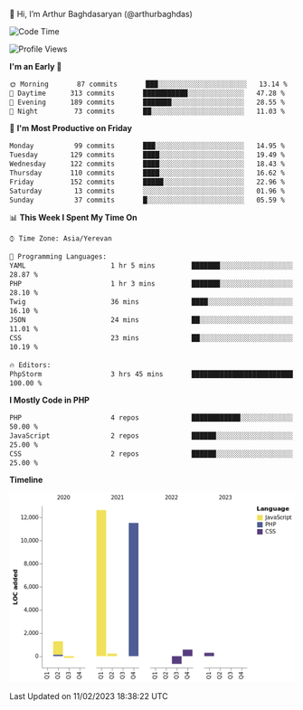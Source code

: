 👋 Hi, I’m Arthur Baghdasaryan (@arthurbaghdas)


<!--START_SECTION:waka-->
![Code Time](http://img.shields.io/badge/Code%20Time-467%20hrs%2027%20mins-blue)

![Profile Views](http://img.shields.io/badge/Profile%20Views-0-blue)

**I'm an Early 🐤** 

```text
🌞 Morning       87 commits       ███░░░░░░░░░░░░░░░░░░░░░░   13.14 % 
🌆 Daytime      313 commits       ███████████░░░░░░░░░░░░░░   47.28 % 
🌃 Evening      189 commits       ███████░░░░░░░░░░░░░░░░░░   28.55 % 
🌙 Night         73 commits       ██░░░░░░░░░░░░░░░░░░░░░░░   11.03 % 

```
📅 **I'm Most Productive on Friday** 

```text
Monday          99 commits       ███░░░░░░░░░░░░░░░░░░░░░░   14.95 % 
Tuesday        129 commits       ████░░░░░░░░░░░░░░░░░░░░░   19.49 % 
Wednesday      122 commits       ████░░░░░░░░░░░░░░░░░░░░░   18.43 % 
Thursday       110 commits       ████░░░░░░░░░░░░░░░░░░░░░   16.62 % 
Friday         152 commits       █████░░░░░░░░░░░░░░░░░░░░   22.96 % 
Saturday        13 commits       ░░░░░░░░░░░░░░░░░░░░░░░░░   01.96 % 
Sunday          37 commits       █░░░░░░░░░░░░░░░░░░░░░░░░   05.59 % 

```


📊 **This Week I Spent My Time On** 

```text
⌚︎ Time Zone: Asia/Yerevan

💬 Programming Languages: 
YAML                     1 hr 5 mins         ███████░░░░░░░░░░░░░░░░░░   28.87 % 
PHP                      1 hr 3 mins         ███████░░░░░░░░░░░░░░░░░░   28.10 % 
Twig                     36 mins             ████░░░░░░░░░░░░░░░░░░░░░   16.10 % 
JSON                     24 mins             ██░░░░░░░░░░░░░░░░░░░░░░░   11.01 % 
CSS                      23 mins             ██░░░░░░░░░░░░░░░░░░░░░░░   10.19 % 

🔥 Editors: 
PhpStorm                 3 hrs 45 mins       █████████████████████████   100.00 % 

```

**I Mostly Code in PHP** 

```text
PHP                      4 repos             ████████████░░░░░░░░░░░░░   50.00 % 
JavaScript               2 repos             ██████░░░░░░░░░░░░░░░░░░░   25.00 % 
CSS                      2 repos             ██████░░░░░░░░░░░░░░░░░░░   25.00 % 

```


**Timeline**

![Chart not found](https://raw.githubusercontent.com/arthurbaghdas/arthurbaghdas/main/charts/bar_graph.png) 


 Last Updated on 11/02/2023 18:38:22 UTC
<!--END_SECTION:waka-->
